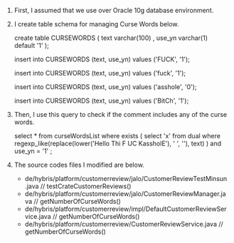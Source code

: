 

1. First, I assumed that we use over Oracle 10g database environment.

2. I create table schema for managing Curse Words below.


    create table CURSEWORDS (
                text varchar(100) 
              , use_yn varchar(1) default '1'
    );

    insert into CURSEWORDS (text, use_yn) values ('FUCK', '1');

    insert into CURSEWORDS (text, use_yn) values ('fuck', '1');

    insert into CURSEWORDS (text, use_yn) values ('asshole', '0');

    insert into CURSEWORDS (text, use_yn) values ('BitCh', '1');

3. Then, I use this query to check if the comment includes any of the curse words.

   select *
     from curseWordsList
    where exists (
            select 'x'
              from dual
             where regexp_like(replace(lower('Hello Thi F UC KassholE'), ' ', ''), text)
         )
      and use_yn = '1'
     ;


4. The source codes files I modified are below.
   - de/hybris/platform/customerreview/jalo/CustomerReviewTestMinsun.java   // testCrateCustomerReviews()
   - de/hybris/platform/customerreview/jalo/CustomerReviewManager.java      // getNumberOfCurseWords()
   - de/hybris/platform/customerreview/impl/DefaultCustomerReviewService.java  // getNumberOfCurseWords()
   - de/hybris/platform/customerreview/CustomerReviewService.java     // getNumberOfCurseWords()


